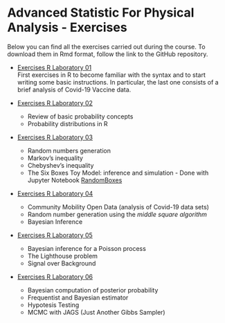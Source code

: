 

# Advanced Statistic For Physical Analysis - Exercises
Below you can find all the exercises carried out during the course. To download them in Rmd format, follow the link to the GitHub repository.
* [Exercises R Laboratory 01](./R_Lab_1/Lazzari_Andrea_RLab1.nb.html) <br>
  First exercises in R to become familiar with the syntax and to start writing some basic instructions. In particular, the last one consists of a brief analysis of Covid-19 Vaccine data.
  
* [Exercises R Laboratory 02](./R_Lab_2/Lazzari_Andrea_RLab2.nb.html)
  * Review of basic probability concepts
  * Probability distributions in R
  
* [Exercises R Laboratory 03](./R_Lab_3/Lazzari_Andrea_RLab3.nb.html)
  * Random numbers generation
  * Markov’s inequality
  * Chebyshev’s inequality
  * The Six Boxes Toy Model: inference and simulation - Done with Jupyter Notebook [RandomBoxes](./R_Lab_3/Ex4-5_RandomBoxes.ipynb)
  
* [Exercises R Laboratory 04](./R_Lab_4/Lazzari_AndreaRLab4.nb.html)
  * Community Mobility Open Data (analysis of Covid-19 data sets)
  * Random number generation using the _middle square algorithm_
  * Bayesian Inference
  
* [Exercises R Laboratory 05](./R_Lab_5/Lazzari_AndreaRLab5.nb.html)
  * Bayesian inference for a Poisson process
  * The Lighthouse problem
  * Signal over Background
  
* [Exercises R Laboratory 06](./R_Lab_6/LazzariAndrea_R_Lab6.nb.html)
  * Bayesian computation of posterior probability
  * Frequentist and Bayesian estimator
  * Hypotesis Testing
  * MCMC with JAGS (Just Another Gibbs Sampler)
